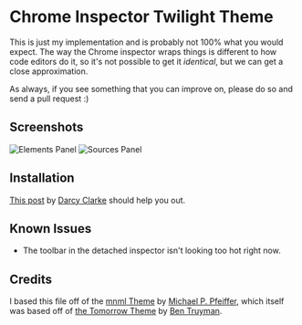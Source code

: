 # Chrome Inspector Twilight Theme

This is just my implementation and is probably not 100% what you would expect. The way the Chrome inspector wraps things is different to how code editors do it, so it's not possible to get it _identical_, but we can get a close approximation.

As always, if you see something that you can improve on, please do so and send a pull request :)

## Screenshots

![Elements Panel](https://raw.github.com/remybach/chrome-twilight/master/resources/elements.png)
![Sources Panel](https://raw.github.com/remybach/chrome-twilight/master/resources/sources.png)

## Installation

[This post][installation] by [Darcy Clarke][darcy-clarke] should help you out.

## Known Issues

* The toolbar in the detached inspector isn't looking too hot right now.

## Credits

I based this file off of the [mnml Theme][mnml] by [Michael P. Pfeiffer][michael-pfeiffer], which itself was based off of [the Tomorrow Theme][tomorrow] by [Ben Truyman][ben-truyman].



[ben-truyman]:https://github.com/bentruyman
[darcy-clarke]:http://darcyclarke.me/
[installation]:http://darcyclarke.me/design/skin-your-chrome-inspector/
[michael-pfeiffer]:https://github.com/frontdevDE
[mnml]:https://github.com/frontdevDE/mnml-devtools-theme
[tomorrow]:https://gist.github.com/3040634
